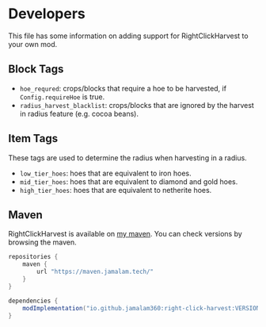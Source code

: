 # Developers

This file has some information on adding support for RightClickHarvest to your own mod.

## Block Tags

- `hoe_requred`: crops/blocks that require a hoe to be harvested, if `Config.requireHoe` is true.
- `radius_harvest_blacklist`: crops/blocks that are ignored by the harvest in radius feature (e.g. cocoa beans).

## Item Tags

These tags are used to determine the radius when harvesting in a radius.

- `low_tier_hoes`: hoes that are equivalent to iron hoes.
- `mid_tier_hoes`: hoes that are equivalent to diamond and gold hoes.
- `high_tier_hoes`: hoes that are equivalent to netherite hoes.

## Maven

RightClickHarvest is available on [my maven](https://maven.jamalam.tech). You can check versions by browsing the maven.

```groovy
repositories {
    maven {
        url "https://maven.jamalam.tech/"
    }
}

dependencies {
    modImplementation("io.github.jamalam360:right-click-harvest:VERSION")
}
```
